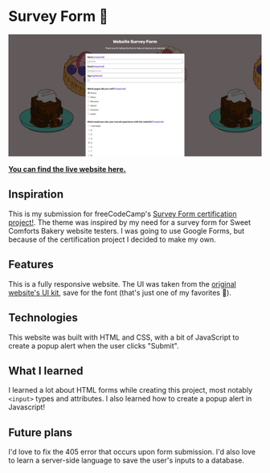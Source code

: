 # Survey Form 📝
![Demo image](image.png)

**[You can find the live website here.](https://firebreather65.github.io/fcc-survey-form/)**

## Inspiration
This is my submission for freeCodeCamp's [Survey Form certification project!](https://www.freecodecamp.org/learn/2022/responsive-web-design/build-a-survey-form-project/build-a-survey-form). The theme was inspired by my need for a survey form for Sweet Comforts Bakery website testers. I was going to use Google Forms, but because of the certification project I decided to make my own.

## Features
This is a fully responsive website. The UI was taken from the [original website's UI kit](https://www.figma.com/file/dlOTyhKuJRPiPpvfZjy7lr/SCB's-Website?type=design&node-id=3%3A2&mode=design&t=t3wYxzvDPk8I8Jdp-1), save for the font (that's just one of my favorites 🙂).

## Technologies
This website was built with HTML and CSS, with a bit of JavaScript to create a popup alert when the user clicks "Submit".

## What I learned
I learned a lot about HTML forms while creating this project, most notably `<input>` types and attributes. I also learned how to create a popup alert in Javascript!

## Future plans
I'd love to fix the 405 error that occurs upon form submission. I'd also love to learn a server-side language to save the user's inputs to a database.
